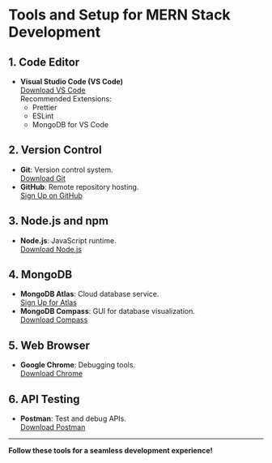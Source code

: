 # Tools and Setup for MERN Stack Development

## 1. Code Editor
- **Visual Studio Code (VS Code)**  
  [Download VS Code](https://code.visualstudio.com/)  
  Recommended Extensions:  
  - Prettier  
  - ESLint  
  - MongoDB for VS Code  

## 2. Version Control
- **Git**: Version control system.  
  [Download Git](https://git-scm.com/)  
- **GitHub**: Remote repository hosting.  
  [Sign Up on GitHub](https://github.com/)

## 3. Node.js and npm
- **Node.js**: JavaScript runtime.  
  [Download Node.js](https://nodejs.org/)  

## 4. MongoDB
- **MongoDB Atlas**: Cloud database service.  
  [Sign Up for Atlas](https://www.mongodb.com/cloud/atlas)  
- **MongoDB Compass**: GUI for database visualization.  
  [Download Compass](https://www.mongodb.com/try/download/compass)

## 5. Web Browser
- **Google Chrome**: Debugging tools.  
  [Download Chrome](https://www.google.com/chrome/)

## 6. API Testing
- **Postman**: Test and debug APIs.  
  [Download Postman](https://www.postman.com/)

---

**Follow these tools for a seamless development experience!**
